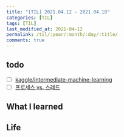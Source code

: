 ```yaml
---
title: "[TIL] 2021.04.12 - 2021.04.18"
categories: [TIL]
tags: [TIL]
last_modified_at: 2021-04-12
permalink: /til/:year/:month/:day/:title/
comments: true
---
```


## todo

- [ ] [kaggle/intermediate-machine-learning](https://www.kaggle.com/learn/intermediate-machine-learning)
- [ ] [프로세스 vs. 스레드](https://developer.android.com/guide/components/processes-and-threads)

## What I learned

## Life
